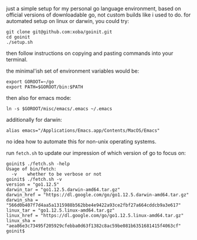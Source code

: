 just a simple setup for my personal go language environment, based on
official versions of downloadable go, not custom builds like i used to
do. for automated setup on linux or darwin, you could try:

```
git clone git@github.com:xoba/goinit.git
cd goinit
./setup.sh
```

then follow instructions on copying and pasting commands into your
terminal.

the minimal'ish set of environment variables would be:

```
export GOROOT=~/go
export PATH=$GOROOT/bin:$PATH
```

then also for emacs mode:

```
ln -s $GOROOT/misc/emacs/.emacs ~/.emacs
```

additionally for darwin:

```
alias emacs="/Applications/Emacs.app/Contents/MacOS/Emacs"
```

no idea how to automate this for non-unix operating systems.

run `fetch.sh` to update our impression of which version of go to focus on:
```
goinit$ ./fetch.sh -help
Usage of bin/fetch:
  -v	whether to be verbose or not
goinit$ ./fetch.sh -v
version = "go1.12.5"
darwin_tar = "go1.12.5.darwin-amd64.tar.gz"
darwin_href = "https://dl.google.com/go/go1.12.5.darwin-amd64.tar.gz"
darwin_sha = "566d0b407f7d4aa5a1315988b562bbe4e9422a93ce2fbf27a664cddcb9a3e617"
linux_tar = "go1.12.5.linux-amd64.tar.gz"
linux_href = "https://dl.google.com/go/go1.12.5.linux-amd64.tar.gz"
linux_sha = "aea86e3c73495f205929cfebba0d63f1382c8ac59be081b6351681415f4063cf"
goinit$ 
```

